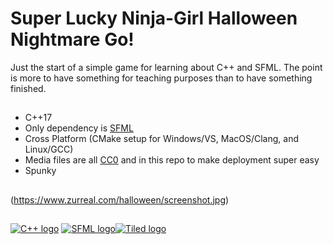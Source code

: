 # Super Lucky Ninja-Girl Halloween Nightmare Go!
Just the start of a simple game for learning about C++ and SFML.  The point is more to have something for teaching purposes than to have something finished. 

##

* C++17
* Only dependency is [SFML](https://www.sfml-dev.org)
* Cross Platform (CMake setup for Windows/VS, MacOS/Clang, and Linux/GCC)
* Media files are all [CC0](https://creativecommons.org/share-your-work/public-domain/cc0/) and in this repo to make deployment super easy
* Spunky

##

(https://www.zurreal.com/halloween/screenshot.jpg)

##

[![C++ logo](https://isocpp.org/assets/images/cpp_logo.png)](https://isocpp.org) [![SFML logo](https://www.sfml-dev.org/images/logo.png)](https://www.sfml-dev.org)[![Tiled logo](https://www.mapeditor.org/img/tiled-logo-white.png)](https://www.mapeditor.org)